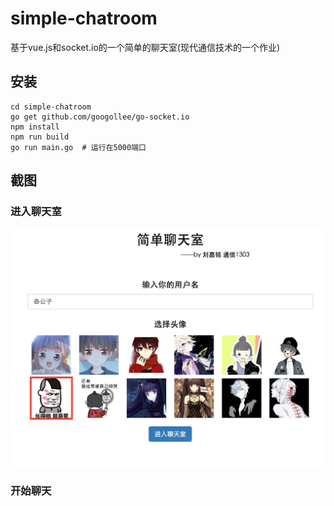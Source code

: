 # simple-chatroom
基于vue.js和socket.io的一个简单的聊天室(现代通信技术的一个作业)

## 安装
``` shell
cd simple-chatroom
go get github.com/googollee/go-socket.io
npm install
npm run build
go run main.go  # 运行在5000端口
```

## 截图
### 进入聊天室
![进入聊天室](chat.png)
### 开始聊天
